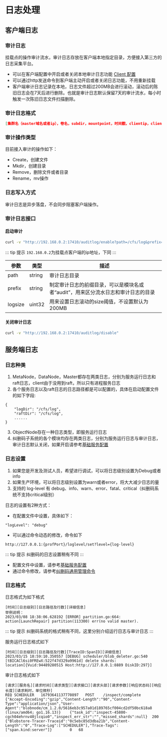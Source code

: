 # 日志处理

## 客户端日志

### 审计日志
挂载点的操作审计流水，审计日志存放在客户端本地指定目录，方便接入第三方的日志采集平台。

- 可以在客户端配置中开启或者关闭本地审计日志功能 [Client 配置](../maintenance/configs/client.md)
- 可以通过http发送命令到客户端主动开启或者关闭日志功能，不用重新挂载 
- 客户端审计日志记录在本地，日志文件超过200MB会进行滚动，滚动后的陈旧日志会在7天后进行删除。也就是审计日志默认保留7天的审计流水，每小时触发一次陈旧日志文件扫描删除。


### 审计日志格式

```json
[集群名（master域名或者ip），卷名，subdir，mountpoint，时间戳，clientip，client hostname，操作类型op(创建、删除、Rename)，源路径，目标路径，错误信息，操作耗时，源文件inode, 目的文件inode]
```

### 审计操作类型
目前接入审计的操作如下：

- Create，创建文件
- Mkdir，创建目录
- Remove，删除文件或者目录
- Rename，mv操作

### 日志写入方式

审计日志是异步落盘，不会同步阻塞客户端操作。

### 审计日志接口

#### 启动审计
```bash
curl -v "http://192.168.0.2:17410/auditlog/enable?path=/cfs/log&prefix=client2&logsize=1024"
```
::: tip 提示
`192.168.0.2`为挂载点客户端的ip地址，下同
:::

| 参数   | 类型     | 描述     |
|------|--------|--------|
| path | string | 审计日志目录 |
| prefix | string | 制定审计日志的前缀目录，可以是模块名或者“audit”，用来区分流水日志和审计日志的目录 |
| logsize | uint32 | 用来设置日志滚动的size阈值，不设置默认为200MB |

#### 关闭审计日志

```bash
curl -v "http://192.168.0.2:17410/auditlog/disable"
```

## 服务端日志

### 日志种类
1. MetaNode，DataNode，Master都存在两类日志，分别为服务运行日志和raft日志，client由于没用到raft，所以只有进程服务日志
2. 各个服务日志以及raft日志的日志路径都是可以配置的，具体在启动配置文件的如下字段:
```
{
    "logDir": "/cfs/log",
    "raftDir": "/cfs/log",
    ......
}
```
3. ObjectNode存在一种日志类型，即服务运行日志
4. 纠删码子系统的各个模块均存在两类日志，分别为服务运行日志与审计日志，审计日志默认关闭，如果开启请参考[基础服务配置](./configs/blobstore/base.md)

### 日志设置

1. 如果您是开发及测试人员，希望进行调试，可以将日志级别设置为Debug或者info  
2. 如果生产环境，可以将日志级别设置为warn或者error，将大大减少日志的量 
3. 支持的 log-level 有 debug、info、warn、error、fatal、critical（纠删码系统不支持critical级别）

日志的设置有2种方式：

- 在配置文件中设置，具体如下：
```
"logLevel": "debug"
```
- 可以通过命令动态的修改，命令如下
```
http://127.0.0.1:{profPort}/loglevel/set?level={log-level}
```

::: tip 提示
纠删码的日志设置稍有不同
:::

- 配置文件中设置，请参考[基础服务配置](./configs/blobstore/base.md)
- 通过命令修改，请参考[纠删码通用管理命令](./admin-api/blobstore/base.md)


### 日志格式

日志格式为如下格式
```text
[时间][日志级别][日志路径及行数][详细信息]
举例说明：
2023/03/08 18:38:06.628192 [ERROR] partition.go:664: action[LaunchRepair] partition(113300) err(no valid master).
```

::: tip 提示
纠删码系统的格式稍有不同，这里分别介绍运行日志与审计日志
:::

服务运行日志格式如下

```test
[时间][日志级别][日志路径及行数][TraceID:SpanID][详细信息]
2023/03/15 18:59:10.350557 [DEBUG] scheduler/blob_deleter.go:540 [tBICACl6si0FREwX:522f47d329a9961d] delete shards: location[{Vuid:94489280515 Host:http://127.0.0.1:8889 DiskID:297}]
```

审计日志格式如下

```text
[请求][服务名][请求时间][请求类型][请求接口][请求头部][请求参数][响应状态码][响应长度][请求耗时，单位微秒]
REQ	SCHEDULER	16793641137770897	POST	/inspect/complete	{"Accept-Encoding":"gzip","Content-Length":"90","Content-Type":"application/json","User-Agent":"blobnode/cm_1.2.0/5616eb3c957a01d189765cf004cd2df50bc618a8 (linux/amd64; go1.16.13)}	{"task_id":"inspect-45800-cgch04ehrnv40jlcqio0","inspect_err_str":"","missed_shards":null}	200	{"Blobstore-Tracer-Traceid":"0c5ebc85d3dba21b","Content-Length":"0","Trace-Log":["SCHEDULER"],"Trace-Tags":["span.kind:server"]}		0	68
```